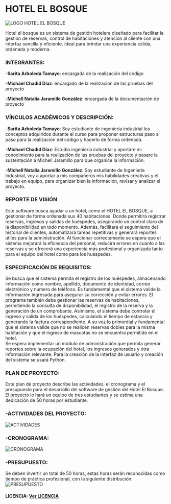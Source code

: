 # **HOTEL EL BOSQUE**
![LOGO HOTEL EL BOSQUE](https://github.com/user-attachments/assets/068daef2-56ba-4b2f-9e54-8029b15d4696)

Hotel el bosque es un sistema de gestión hotelera diseñado para facilitar la gestión de reservas, control de habitaciones y atención al cliente con una interfaz sencilla y eficiente. Ideal para brindar una experiencia cálida, ordenada y moderna. 

### **INTEGRANTES**:
-**Sarita Arboleda Tamayo**: encargada de la realización del código

-**Michael Chadid Díaz**: encargado de la realización de las pruebas del proyecto

-**Michell Natalia Jaramillo González**: encargada de la documentación de proyecto

### **VÍNCULOS ACADÉMICOS Y DESCRIPCIÓN**:

-**Sarita Arboleda Tamayo**: Soy estudiante de ingeniería industrial los conceptos adquiridos durante el curso para proponer estructuras paso a paso para la realización del código y hacerlo de forma ordenada. 

-**Michael Chadid Díaz**: Estudio ingeniería industrial y aportare mi conocimiento para la realización de las pruebas del proyecto y pasare la sustentación a Michell Jaramillo para que organice la información.  

-**Michell Natalia Jaramillo González**: Soy estudiante de Ingeniería Industrial, voy a aportar a mis compañeros mis habilidades creativas y el trabajo en equipo, para organizar bien la información, revisar y analizar el proyecto. 

### **REPORTE DE VISIÓN**
Este software busca ayudar a un hotel, como el HOTEL EL BOSQUE, a gestionar de forma ordenada sus 40 habitaciones. Donde permitirá registrar reservas, ingresos y salidas de huéspedes, asegurando un control claro de la disponibilidad en todo momento. Además, facilitará el seguimiento del historial de clientes, automatizará tareas repetitivas y generará reportes útiles para la administración. Al funcionar correctamente se espera que el sistema mejorará la eficiencia del personal, reducirá errores en cuanto a las reservas y se ofrecerá una experiencia más profesional y organizada tanto para el equipo del hotel como para los huéspedes. 

### **ESPECIFICACIÓN DE REQUISITOS**: 
Se busca que el sistema permita el registro de los huéspedes, almacenando información como nombre, apellido, documento de identidad, correo electrónico y número de teléfono. Es fundamental que el sistema valide la información ingresada para asegurar su corrección y evitar errores. El programa también debe gestionar las reservas de habitaciones, permitiendo la consulta de disponibilidad, el registro de la reserva y la generación de un comprobante. Asimismo, el sistema debe controlar el ingreso y salida de los huéspedes, calculando el tiempo de estancia y generando la factura correspondiente. A su vez lo primordial y fundamental que el sistema valide que no se realicen reservas dobles para la misma habitación y que el ingreso de mascotas no se encuentra permitido en el hotel.  
Se espera implementar un módulo de administración que permita generar reportes sobre la ocupación del hotel, los ingresos generados y otra información relevante. Para la creación de la interfaz de usuario y creación del sistema se usará Python. 

### **PLAN DE PROYECTO**: 
Este plan de proyecto describe las actividades, el cronograma y el presupuesto para el desarrollo del software de gestión del Hotel El Bosque. El proyecto lo hará un equipo de tres estudiantes y se estima una dedicación de 50 horas por estudiante. 
### -**ACTIVIDADES DEL PROYECTO**:
![ACTIVIDADES](https://github.com/user-attachments/assets/0e0f487b-6702-4624-b7a6-bd0ee27350c7)
### -**CRONOGRAMA**:
![CRONOGRAMA](https://github.com/user-attachments/assets/f8a119ee-c3a7-4e8d-98a3-4d9b51fe580d)
### -**PRESUPUESTO**:
Se deben invertir un total de 50 horas, estas horas serán reconocidas como tiempo de práctica profesional, con la siguiente distribución: 
![PRESUPUESTO](https://github.com/user-attachments/assets/cf7d83dc-3f07-489c-b30f-a9b9a7a78131)
#### LICENCIA: [Ver LICENCIA](LICENCIA.md)
